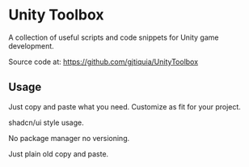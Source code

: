 # Unity Toolbox

A collection of useful scripts and code snippets for Unity game development.

Source code at: https://github.com/gjtiquia/UnityToolbox

## Usage

Just copy and paste what you need. Customize as fit for your project.

shadcn/ui style usage.

No package manager no versioning.

Just plain old copy and paste.
